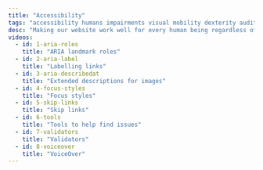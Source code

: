 ```yaml
---
title: "Accessibility"
tags: "accessibility humans impairments visual mobility dexterity auditory cognitive color blindness memory deafness transcript captions wai aria landmark roles skip links focus styles tools total validator screen readers VoiceOver braille"
desc: "Making our website work well for every human being regardless of their abilities."
videos:
  - id: 1-aria-roles
    title: "ARIA landmark roles"
  - id: 2-aria-label
    title: "Labelling links"
  - id: 3-aria-describedat
    title: "Extended descriptions for images"
  - id: 4-focus-styles
    title: "Focus styles"
  - id: 5-skip-links
    title: "Skip links"
  - id: 6-tools
    title: "Tools to help find issues"
  - id: 7-validators
    title: "Validators"
  - id: 8-voiceover
    title: "VoiceOver"
---
```

